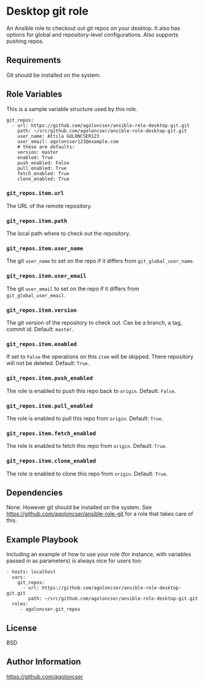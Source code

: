 # Desktop git role

An Ansible role to checkout out git repos on your desktop. It also has options for global and repository-level configurations. Also supports pushing repos.

## Requirements

Git should be installed on the system.

## Role Variables

This is a sample variable structure used by this role.

    git_repos:
      - url: https://github.com/agoloncser/ansible-role-desktop-git.git
        path: ~/src/github.com/agoloncser/ansible-role-desktop-git.git
        user_name: Attila GOLONCSER123
        user_email: agoloncser123@example.com
        # these are defaults:
        version: master
        enabled: True
        push_enabled: False
        pull_enabled: True
        fetch_enabled: True
        clone_enabled: True

### `git_repos.item.url`

The URL of the remote repository.

### `git_repos.item.path`

The local path where to check out the repository.

### `git_repos.item.user_name`

The git `user_name` to set on the repo if it differs from `git_global_user_name`.

### `git_repos.item.user_email`

The git `user_email` to set on the repo if it differs from `git_global_user_email`.

### `git_repos.item.version`

The git version of the repository to check out. Can be a branch, a tag, commit id. Default: `master`.

### `git_repos.item.enabled`

If set to `False` the operations on this `item` will be skipped. There repository will not be deleted. Default: `True`.

### `git_repos.item.push_enabled`

The role is enabled to push this repo back to `origin`. Default: `False`.

### `git_repos.item.pull_enabled`

The role is enabled to pull this repo from `origin`. Default: `True`.

### `git_repos.item.fetch_enabled`

The role is enabled to fetch this repo from `origin`. Default: `True`.

### `git_repos.item.clone_enabled`

The role is enabled to clone this repo from `origin`. Default: `True`.

## Dependencies

None. However git should be installed on the system. See https://github.com/agoloncser/ansible-role-git for a role that takes care of this.

## Example Playbook

Including an example of how to use your role (for instance, with variables passed in as parameters) is always nice for users too:

    - hosts: localhost
      vars:
        git_repos:
          - url: https://github.com/agoloncser/ansible-role-desktop-git.git
            path: ~/src/github.com/agoloncser/ansible-role-desktop-git.git
      roles:
         - agoloncser.git_repos

## License

BSD

## Author Information

https://github.com/agoloncser
